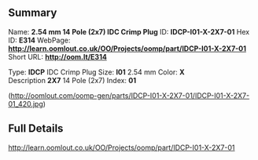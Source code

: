 

 ## Summary
Name: __2.54 mm 14 Pole (2x7) IDC Crimp Plug__
ID: __IDCP-I01-X-2X7-01__
Hex ID: __E314__
WebPage: __http://learn.oomlout.co.uk/OO/Projects/oomp/part/IDCP-I01-X-2X7-01__
Short URL: __http://oom.lt/E314__

Type: __IDCP__ IDC Crimp Plug 
Size: __I01__ 2.54 mm 
Color: __X__  
Description __2X7__ 14 Pole (2x7) 
Index: __01__


(http://oomlout.com/oomp-gen/parts/IDCP-I01-X-2X7-01/IDCP-I01-X-2X7-01_420.jpg)


 ## Full Details
 http://learn.oomlout.co.uk/OO/Projects/oomp/part/IDCP-I01-X-2X7-01














